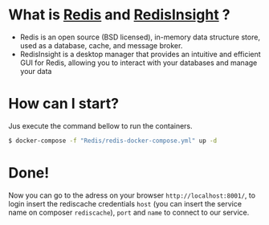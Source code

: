 # What is [Redis](https://redis.io/) and [RedisInsight](https://redis.com/redis-enterprise/redis-insight/) ?

- Redis is an open source (BSD licensed), in-memory data structure store, used as a database, cache, and message broker.
- RedisInsight is a desktop manager that provides an intuitive and efficient GUI for Redis, allowing you to interact 
with your databases and manage your data

# How can I start?

Jus execute the command bellow to run the containers.

```bash
$ docker-compose -f "Redis/redis-docker-compose.yml" up -d
```
# Done!

Now you can go to the adress on your browser `http://localhost:8001/`, to login insert the rediscache credentials 
`host` (you can insert the service name on composer `rediscache`), `port` and `name` to connect to our service.
